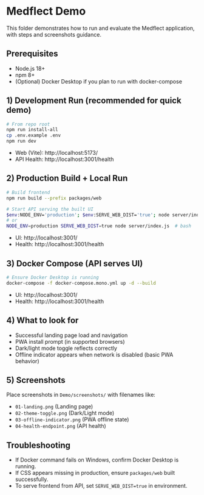 # Medflect Demo

This folder demonstrates how to run and evaluate the Medflect application, with steps and screenshots guidance.

## Prerequisites
- Node.js 18+
- npm 8+
- (Optional) Docker Desktop if you plan to run with docker-compose

## 1) Development Run (recommended for quick demo)
```bash
# From repo root
npm run install-all
cp .env.example .env
npm run dev
```
- Web (Vite): http://localhost:5173/
- API Health: http://localhost:3001/health

## 2) Production Build + Local Run
```bash
# Build frontend
npm run build --prefix packages/web

# Start API serving the built UI
$env:NODE_ENV='production'; $env:SERVE_WEB_DIST='true'; node server/index.js  # PowerShell (Windows)
# or
NODE_ENV=production SERVE_WEB_DIST=true node server/index.js  # bash
```
- UI: http://localhost:3001/
- Health: http://localhost:3001/health

## 3) Docker Compose (API serves UI)
```bash
# Ensure Docker Desktop is running
docker-compose -f docker-compose.mono.yml up -d --build
```
- UI: http://localhost:3001/
- Health: http://localhost:3001/health

## 4) What to look for
- Successful landing page load and navigation
- PWA install prompt (in supported browsers)
- Dark/light mode toggle reflects correctly
- Offline indicator appears when network is disabled (basic PWA behavior)

## 5) Screenshots
Place screenshots in `Demo/screenshots/` with filenames like:
- `01-landing.png` (Landing page)
- `02-theme-toggle.png` (Dark/Light mode)
- `03-offline-indicator.png` (PWA offline state)
- `04-health-endpoint.png` (API health)

## Troubleshooting
- If Docker command fails on Windows, confirm Docker Desktop is running.
- If CSS appears missing in production, ensure `packages/web` built successfully.
- To serve frontend from API, set `SERVE_WEB_DIST=true` in environment.
